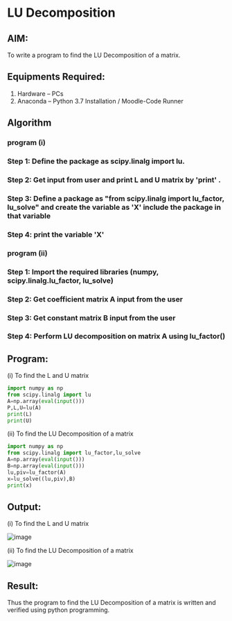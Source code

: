 # LU Decomposition 

## AIM:
To write a program to find the LU Decomposition of a matrix.

## Equipments Required:
1. Hardware – PCs
2. Anaconda – Python 3.7 Installation / Moodle-Code Runner

## Algorithm
### program (i)
### Step 1: Define the package as scipy.linalg import lu.
### Step 2: Get input from user and print L and U matrix by 'print' .
### Step 3: Define a package as "from scipy.linalg import lu_factor, lu_solve" and create the variable as 'X' include the package in that variable
### Step 4: print the variable 'X' 

### program (ii)
### Step 1: Import the required libraries (numpy, scipy.linalg.lu_factor, lu_solve)
### Step 2: Get coefficient matrix A input from the user
### Step 3: Get constant matrix B input from the user
### Step 4: Perform LU decomposition on matrix A using lu_factor()

## Program:
(i) To find the L and U matrix
```python
import numpy as np
from scipy.linalg import lu
A=np.array(eval(input()))
P,L,U=lu(A)
print(L)
print(U)
```
(ii) To find the LU Decomposition of a matrix
```python
import numpy as np
from scipy.linalg import lu_factor,lu_solve
A=np.array(eval(input()))
B=np.array(eval(input()))
lu,piv=lu_factor(A)
x=lu_solve((lu,piv),B)
print(x)
```

## Output:
(i) To find the L and U matrix

![image](https://github.com/user-attachments/assets/412a3ae3-9d04-4297-ba15-d8a373f10e29)

(ii) To find the LU Decomposition of a matrix

![image](https://github.com/user-attachments/assets/152edc0b-8846-4c18-b5ed-32fcf013d4b2)

## Result:
Thus the program to find the LU Decomposition of a matrix is written and verified using python programming.

